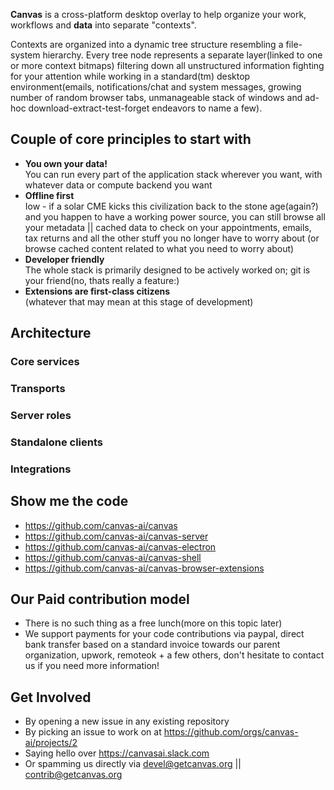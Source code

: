 **Canvas** is a cross-platform desktop overlay to help organize your work, workflows and **data** into separate "contexts".

Contexts are organized into a dynamic tree structure resembling a file-system hierarchy. Every tree node represents a separate layer(linked to one or more context bitmaps) filtering down all unstructured information fighting for your attention while working in a standard(tm) desktop environment(emails, notifications/chat and system messages, growing number of random browser tabs, unmanageable stack of windows and ad-hoc download-extract-test-forget endeavors to name a few).

## Couple of core principles to start with

- **You own your data!**  
  You can run every part of the application stack wherever you want, with whatever data or compute backend you want
- **Offline first**  
  Iow - if a solar CME kicks this civilization back to the stone age(again?) and you happen to have a working power source, you can still browse all your metadata || cached data to check on your appointments, emails, tax returns and all the other stuff you no longer have to worry about (or browse cached content related to what you need to worry about)
- **Developer friendly**  
  The whole stack is primarily designed to be actively worked on; git is your friend(no, thats really a feature:)
- **Extensions are first-class citizens**  
  (whatever that may mean at this stage of development)

## Architecture

### Core services

### Transports

### Server roles

### Standalone clients

### Integrations

## Show me the code

- <https://github.com/canvas-ai/canvas>
- <https://github.com/canvas-ai/canvas-server>
- <https://github.com/canvas-ai/canvas-electron>
- <https://github.com/canvas-ai/canvas-shell>
- <https://github.com/canvas-ai/canvas-browser-extensions>


## Our Paid contribution model

- There is no such thing as a free lunch(more on this topic later)
- We support payments for your code contributions via paypal, direct bank transfer based on a standard invoice towards our parent organization, upwork, remoteok + a few others, don't hesitate to contact us if you need more information!

## Get Involved

- By opening a new issue in any existing repository
- By picking an issue to work on at <https://github.com/orgs/canvas-ai/projects/2>
- Saying hello over <https://canvasai.slack.com>
- Or spamming us directly via <devel@getcanvas.org> || <contrib@getcanvas.org>
